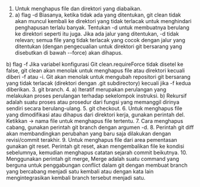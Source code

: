 1. Untuk menghapus file dan direktori yang diabaikan.
2.  a) flag -d
Biasanya, ketika tidak ada <path> yang ditentukan, git clean tidak akan muncul kembali ke direktori yang tidak terlacak untuk menghindari penghapusan terlalu banyak. Tentukan -d untuk membuatnya berulang ke direktori seperti itu juga. Jika ada jalur yang ditentukan, -d tidak relevan; semua file yang tidak terlacak yang cocok dengan jalur yang ditentukan (dengan pengecualian untuk direktori git bersarang yang disebutkan di bawah --force) akan dihapus.

   b) flag -f
Jika variabel konfigurasi Git clean.requireForce tidak disetel ke false, git clean akan menolak untuk menghapus file atau direktori kecuali diberi -f atau -i. Git akan menolak untuk mengubah repositori git bersarang yang tidak terlacak (direktori dengan .git subdirectory) kecuali jika -f kedua diberikan.
3. git branch.
4. a) Iteratif merupakan perulangan yang melakukan proses perulangan terhadap sekelompok instruksi.
   b) Rekursif adalah suatu proses atau prosedur dari fungsi yang memanggil dirinya sendiri secara berulang-ulang. 
5. git checkout.
6. Untuk menghapus file yang dimodifikasi atau dihapus dari direktori kerja, gunakan perintah del. Ketikkan -> nama file untuk menghapus file tertentu.
7. Cara menghapus cabang, gunakan perintah git branch dengan argumen -d.
8. Perintah git diff akan membandingkan perubahan yang baru saja dilakukan dengan revisi/commit terakhir.
9. Untuk menghapus file dari area pementasan gunakan git reset. Perintah git reset, akan mengembalikan file ke kondisi sebelumnya, kemudian menghapus catatan sejarah commit beikutnya. 
10. Menggunakan perintah git merge, Merge adalah suatu command yang berguna untuk penggabungan conflict dalam git dengan membuat branch yang bercabang menjadi satu kembali atau dengan kata lain mengintegrasikan kembali branch tersebut menjadi satu.